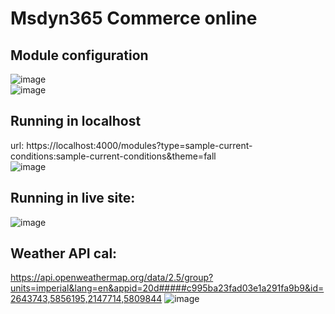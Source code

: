 # Msdyn365 Commerce online

## Module configuration
![image](https://github.com/user-attachments/assets/d7878f07-cb7e-4093-911a-561c9c5e3b83)<br/>
![image](https://github.com/user-attachments/assets/bd967064-f926-463b-a97a-0d8e05613456)

## Running in localhost
url: https://localhost:4000/modules?type=sample-current-conditions:sample-current-conditions&theme=fall<br/>
![image](https://github.com/user-attachments/assets/25401e41-a77a-46d1-bb2d-cb3185a2f053)


## Running in live site:
![image](https://github.com/user-attachments/assets/50b714c0-5f92-41b7-ae2e-113beeab6972)

## Weather API cal:
https://api.openweathermap.org/data/2.5/group?units=imperial&lang=en&appid=20d#####c995ba23fad03e1a291fa9b9&id=2643743,5856195,2147714,5809844
![image](https://github.com/user-attachments/assets/5149f487-be0c-4421-83ec-e9ccc274f64c)

